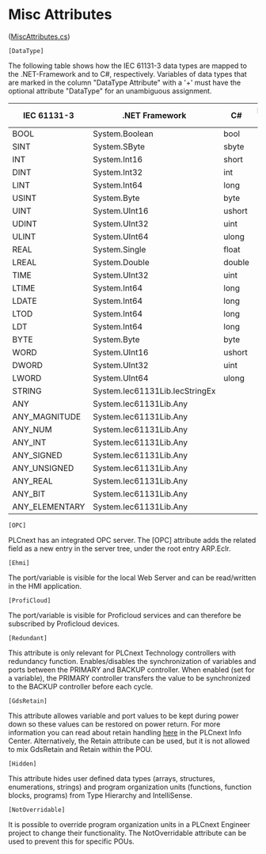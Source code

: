 # Misc Attributes

([MiscAttributes.cs](MiscAttributes.cs))

`[DataType]`

The following table shows how the IEC 61131-3 data types
are mapped to the .NET-Framework and to C#, respectively.
Variables of data types that are marked in the column "DataType Attribute" with
a '+' must have the optional attribute "DataType" for an unambiguous assignment.

| IEC 61131-3       | .NET Framework                 | C#     | DataType Attribute  |
|-------------------|--------------------------------|--------|-----------|
|    BOOL           | System.Boolean                 | bool   |     -     |
|    SINT           | System.SByte                   | sbyte  |     -     |
|    INT            | System.Int16                   | short  |     -     |
|    DINT           | System.Int32                   | int    |     -     |
|    LINT           | System.Int64                   | long   |     -     |
|    USINT          | System.Byte                    | byte   |     -     |
|    UINT           | System.UInt16                  | ushort |     -     |
|    UDINT          | System.UInt32                  | uint   |     -     |
|    ULINT          | System.UInt64                  | ulong  |     -     |
|    REAL           | System.Single                  | float  |     -     |
|    LREAL          | System.Double                  | double |     -     |
|    TIME           | System.UInt32                  | uint   |     +     |
|    LTIME          | System.Int64                   | long   |     +     |
|    LDATE          | System.Int64                   | long   |     +     |
|    LTOD           | System.Int64                   | long   |     +     |
|    LDT            | System.Int64                   | long   |     +     |
|    BYTE           | System.Byte                    | byte   |     +     |
|    WORD           | System.UInt16                  | ushort |     +     |
|    DWORD          | System.UInt32                  | uint   |     +     |
|    LWORD          | System.UInt64                  | ulong  |     +     |
|    STRING         | System.Iec61131Lib.IecStringEx |  |     -     |
|    ANY            | System.Iec61131Lib.Any         |  |     +     |
|    ANY_MAGNITUDE  | System.Iec61131Lib.Any         |  |     +     |
|    ANY_NUM        | System.Iec61131Lib.Any         |  |     +     |
|    ANY_INT        | System.Iec61131Lib.Any         |  |     +     |
|    ANY_SIGNED     | System.Iec61131Lib.Any         |  |     +     |
|    ANY_UNSIGNED   | System.Iec61131Lib.Any         |  |     +     |
|    ANY_REAL       | System.Iec61131Lib.Any         |  |     +     |
|    ANY_BIT        | System.Iec61131Lib.Any         |  |     +     |
|    ANY_ELEMENTARY | System.Iec61131Lib.Any         |  |     +     |

`[OPC]`

PLCnext has an integrated OPC server. The [OPC] attribute adds the related field as a new entry in the server tree, under the root entry ARP.Eclr.

`[Ehmi]`

The port/variable is visible for the local Web Server and can be read/written in the HMI application.

`[ProfiCloud]`

The port/variable is visible for Proficloud services and can therefore be subscribed by Proficloud devices.

`[Redundant]`

This attribute is only relevant for PLCnext Technology controllers with redundancy function. Enables/disables the synchronization of variables and ports between the PRIMARY and BACKUP controller. When enabled (set for a variable), the PRIMARY controller transfers the value to be synchronized to the BACKUP controller before each cycle.

`[GdsRetain]`

This attribute allowes variable and port values to be kept during power down so these values can be restored on power return. For more information you can read about retain handling [here](https://www.plcnext.help/te/PLCnext_Runtime/Extended_retain_handling.htm) in the PLCnext Info Center. Alternatively, the Retain attribute can be used, but it is not allowed to mix GdsRetain and Retain within the POU.

`[Hidden]`

This attribute hides user defined data types (arrays, structures, enumerations, strings) and program organization units (functions, function blocks, programs) from Type Hierarchy and IntelliSense.

`[NotOverridable]`

It is possible to override program organization units in a PLCnext Engineer project to change their functionality. The NotOverridable attribute can be used to prevent this for specific POUs.
